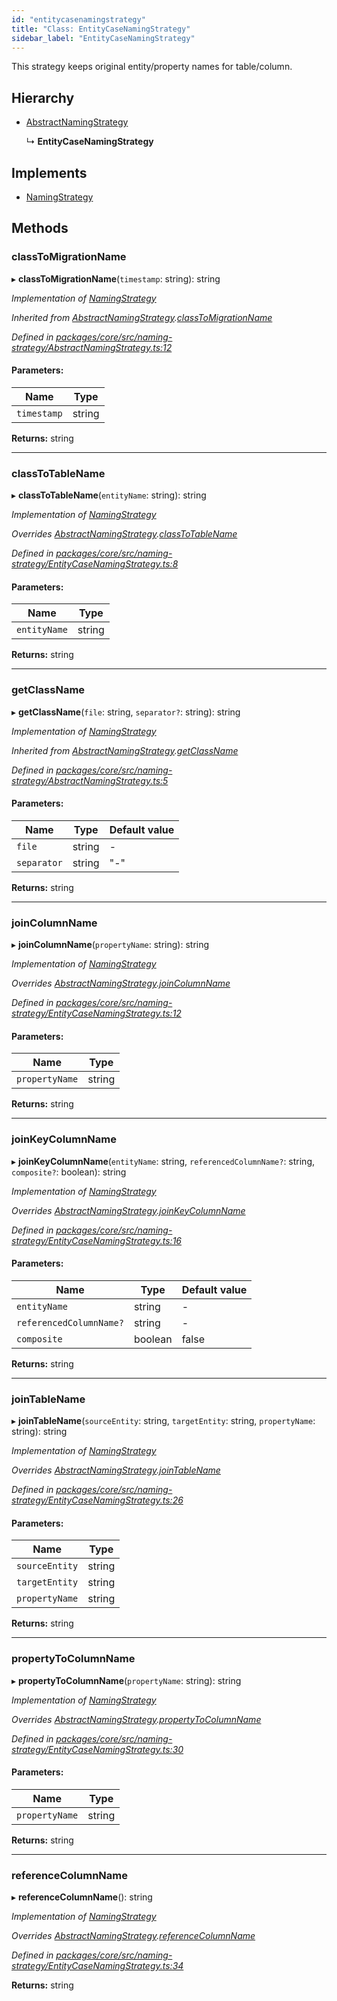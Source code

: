 ```yaml
---
id: "entitycasenamingstrategy"
title: "Class: EntityCaseNamingStrategy"
sidebar_label: "EntityCaseNamingStrategy"
---
```


This strategy keeps original entity/property names for table/column.

## Hierarchy

* [AbstractNamingStrategy](abstractnamingstrategy.md)

  ↳ **EntityCaseNamingStrategy**

## Implements

* [NamingStrategy](../interfaces/namingstrategy.md)

## Methods

### classToMigrationName

▸ **classToMigrationName**(`timestamp`: string): string

*Implementation of [NamingStrategy](../interfaces/namingstrategy.md)*

*Inherited from [AbstractNamingStrategy](abstractnamingstrategy.md).[classToMigrationName](abstractnamingstrategy.md#classtomigrationname)*

*Defined in [packages/core/src/naming-strategy/AbstractNamingStrategy.ts:12](https://github.com/mikro-orm/mikro-orm/blob/d945b8a11/packages/core/src/naming-strategy/AbstractNamingStrategy.ts#L12)*

#### Parameters:

Name | Type |
------ | ------ |
`timestamp` | string |

**Returns:** string

___

### classToTableName

▸ **classToTableName**(`entityName`: string): string

*Implementation of [NamingStrategy](../interfaces/namingstrategy.md)*

*Overrides [AbstractNamingStrategy](abstractnamingstrategy.md).[classToTableName](abstractnamingstrategy.md#classtotablename)*

*Defined in [packages/core/src/naming-strategy/EntityCaseNamingStrategy.ts:8](https://github.com/mikro-orm/mikro-orm/blob/d945b8a11/packages/core/src/naming-strategy/EntityCaseNamingStrategy.ts#L8)*

#### Parameters:

Name | Type |
------ | ------ |
`entityName` | string |

**Returns:** string

___

### getClassName

▸ **getClassName**(`file`: string, `separator?`: string): string

*Implementation of [NamingStrategy](../interfaces/namingstrategy.md)*

*Inherited from [AbstractNamingStrategy](abstractnamingstrategy.md).[getClassName](abstractnamingstrategy.md#getclassname)*

*Defined in [packages/core/src/naming-strategy/AbstractNamingStrategy.ts:5](https://github.com/mikro-orm/mikro-orm/blob/d945b8a11/packages/core/src/naming-strategy/AbstractNamingStrategy.ts#L5)*

#### Parameters:

Name | Type | Default value |
------ | ------ | ------ |
`file` | string | - |
`separator` | string | "-" |

**Returns:** string

___

### joinColumnName

▸ **joinColumnName**(`propertyName`: string): string

*Implementation of [NamingStrategy](../interfaces/namingstrategy.md)*

*Overrides [AbstractNamingStrategy](abstractnamingstrategy.md).[joinColumnName](abstractnamingstrategy.md#joincolumnname)*

*Defined in [packages/core/src/naming-strategy/EntityCaseNamingStrategy.ts:12](https://github.com/mikro-orm/mikro-orm/blob/d945b8a11/packages/core/src/naming-strategy/EntityCaseNamingStrategy.ts#L12)*

#### Parameters:

Name | Type |
------ | ------ |
`propertyName` | string |

**Returns:** string

___

### joinKeyColumnName

▸ **joinKeyColumnName**(`entityName`: string, `referencedColumnName?`: string, `composite?`: boolean): string

*Implementation of [NamingStrategy](../interfaces/namingstrategy.md)*

*Overrides [AbstractNamingStrategy](abstractnamingstrategy.md).[joinKeyColumnName](abstractnamingstrategy.md#joinkeycolumnname)*

*Defined in [packages/core/src/naming-strategy/EntityCaseNamingStrategy.ts:16](https://github.com/mikro-orm/mikro-orm/blob/d945b8a11/packages/core/src/naming-strategy/EntityCaseNamingStrategy.ts#L16)*

#### Parameters:

Name | Type | Default value |
------ | ------ | ------ |
`entityName` | string | - |
`referencedColumnName?` | string | - |
`composite` | boolean | false |

**Returns:** string

___

### joinTableName

▸ **joinTableName**(`sourceEntity`: string, `targetEntity`: string, `propertyName`: string): string

*Implementation of [NamingStrategy](../interfaces/namingstrategy.md)*

*Overrides [AbstractNamingStrategy](abstractnamingstrategy.md).[joinTableName](abstractnamingstrategy.md#jointablename)*

*Defined in [packages/core/src/naming-strategy/EntityCaseNamingStrategy.ts:26](https://github.com/mikro-orm/mikro-orm/blob/d945b8a11/packages/core/src/naming-strategy/EntityCaseNamingStrategy.ts#L26)*

#### Parameters:

Name | Type |
------ | ------ |
`sourceEntity` | string |
`targetEntity` | string |
`propertyName` | string |

**Returns:** string

___

### propertyToColumnName

▸ **propertyToColumnName**(`propertyName`: string): string

*Implementation of [NamingStrategy](../interfaces/namingstrategy.md)*

*Overrides [AbstractNamingStrategy](abstractnamingstrategy.md).[propertyToColumnName](abstractnamingstrategy.md#propertytocolumnname)*

*Defined in [packages/core/src/naming-strategy/EntityCaseNamingStrategy.ts:30](https://github.com/mikro-orm/mikro-orm/blob/d945b8a11/packages/core/src/naming-strategy/EntityCaseNamingStrategy.ts#L30)*

#### Parameters:

Name | Type |
------ | ------ |
`propertyName` | string |

**Returns:** string

___

### referenceColumnName

▸ **referenceColumnName**(): string

*Implementation of [NamingStrategy](../interfaces/namingstrategy.md)*

*Overrides [AbstractNamingStrategy](abstractnamingstrategy.md).[referenceColumnName](abstractnamingstrategy.md#referencecolumnname)*

*Defined in [packages/core/src/naming-strategy/EntityCaseNamingStrategy.ts:34](https://github.com/mikro-orm/mikro-orm/blob/d945b8a11/packages/core/src/naming-strategy/EntityCaseNamingStrategy.ts#L34)*

**Returns:** string
